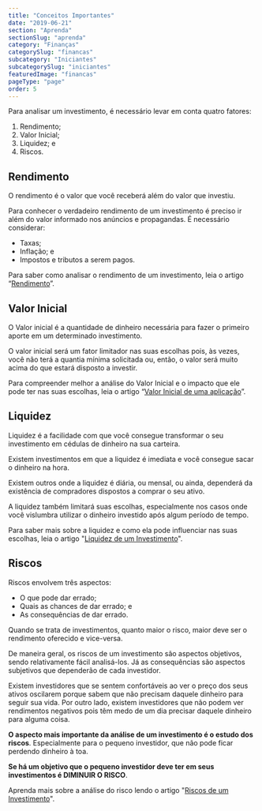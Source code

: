 ```yaml
---
title: "Conceitos Importantes"
date: "2019-06-21"
section: "Aprenda"
sectionSlug: "aprenda"
category: "Finanças"
categorySlug: "financas"
subcategory: "Iniciantes"
subcategorySlug: "iniciantes"
featuredImage: "financas"
pageType: "page"
order: 5
---
```




Para analisar um investimento, é necessário levar em conta quatro fatores:

1. Rendimento;
2. Valor Inicial;
3. Liquidez; e
4. Riscos.

## Rendimento

O rendimento é o valor que você receberá além do valor que investiu.

Para conhecer o verdadeiro rendimento de um investimento é preciso ir além do valor informado nos anúncios e propagandas. É necessário considerar:

- Taxas;
- Inflação; e
- Impostos e tributos a serem pagos.

Para saber como analisar o rendimento de um investimento, leia o artigo “[Rendimento](/aprenda/financas/iniciantes/rendimento)”.

## Valor Inicial

O Valor inicial é a quantidade de dinheiro necessária para fazer o primeiro aporte em um determinado investimento.

O valor inicial será um fator limitador nas suas escolhas pois, às vezes, você não terá a quantia mínima solicitada ou, então, o valor será muito acima do que estará disposto a investir.

Para compreender melhor a análise do Valor Inicial e o impacto que ele pode ter nas suas escolhas, leia o artigo “[Valor Inicial  de uma aplicação](/aprenda/financas/iniciantes/valor-inicial)”.

## Liquidez

Liquidez é a facilidade com que você consegue transformar o seu investimento em cédulas de dinheiro na sua carteira.

Existem investimentos em que a liquidez é imediata e você consegue sacar o dinheiro na hora. 

Existem outros onde a liquidez é diária, ou mensal, ou ainda, dependerá da existência de compradores dispostos a comprar o seu ativo.

A liquidez também limitará suas escolhas, especialmente nos casos onde você vislumbra utilizar o dinheiro investido após algum período de tempo.

Para saber mais sobre a liquidez e como ela pode influenciar nas suas escolhas, leia o artigo "[Liquidez de um Investimento](/aprenda/financas/iniciantes/liquidez)".

## Riscos

Riscos envolvem três aspectos:

- O que pode dar errado;
- Quais as chances de dar errado; e
- As consequências de dar errado.

Quando se trata de investimentos, quanto maior o risco, maior deve ser o rendimento oferecido e vice-versa.

De maneira geral, os riscos de um investimento são aspectos objetivos, sendo relativamente fácil analisá-los. Já as consequências são aspectos subjetivos que dependerão de cada investidor.

Existem investidores que se sentem confortáveis ao ver o preço dos seus ativos oscilarem porque sabem que não precisam daquele dinheiro para seguir sua vida. Por outro lado, existem investidores que não podem ver rendimentos negativos pois têm medo de um dia precisar daquele dinheiro para alguma coisa.

**O aspecto mais importante da análise de um investimento é o estudo dos riscos**. Especialmente para o pequeno investidor, que não pode ficar perdendo dinheiro à toa.

**Se há um objetivo que o pequeno investidor deve ter em seus investimentos é DIMINUIR O RISCO**.

Aprenda mais sobre a análise do risco lendo o artigo "[Riscos de um Investimento](/aprenda/financas/iniciantes/risco)".
